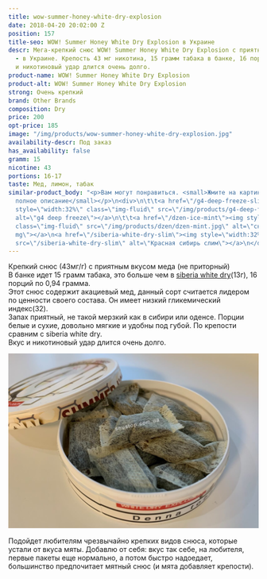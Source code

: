 ```yaml
---
title: wow-summer-honey-white-dry-explosion
date: 2018-04-20 20:02:00 Z
position: 157
title-seo: WOW! Summer Honey White Dry Explosion в Украине
descr: Мега-крепкий снюс WOW! Summer Honey White Dry Explosion с приятным вкусом меда
  - в Украине. Крепость 43 мг никотина, 15 грамм табака в банке, 16 порций.  Вкус
  и никотиновый удар длится очень долго.
product-name: WOW! Summer Honey White Dry Explosion
product-alt: WOW! Summer Honey White Dry Explosion
strong: Очень крепкий
brand: Other Brands
composition: Dry
price: 200
opt-price: 185
image: "/img/products/wow-summer-honey-white-dry-explosion.jpg"
availability-descr: Под заказ
has_availability: false
gramm: 15
nicotine: 43
portions: 16-17
taste: Мед, лимон, табак
similar-product_body: "<p>Вам могут понравиться. <small>Жмите на картинки и читайте
  полное описание</small></p>\n<div>\n\t\t<a href=\"/g4-deep-freeze-slim-all-white\"><img
  style=\"width:32%\" class=\"img-fluid\" src=\"/img/products/g4-deep-freeze.jpg\"
  alt=\"g4 deep freeze\"></a>\n\t\t<a href=\"/dzen-ice-mint\"><img style=\"width:32%\"
  class=\"img-fluid\" src=\"/img/products/dzen/dzen-mint.jpg\" alt=\"снюс dzen 50
  mg\"></a>\n<a href=\"/siberia-white-dry-slim\"><img style=\"width:32%\" class=\"img-fluid\"
  src=\"/siberia-white-dry-slim\" alt=\"Красная сибирь слим\"></a>\n</div>"
---
```


Крепкий снюс (43мг/г) с приятным вкусом меда (не приторный)<br>
В банке идет 15 грамм табака, это больше чем в [siberia white dry](/siberia-white)(13г), 16 порций по 0,94 грамма.<br>
Этот снюс содержит акациевый мед, данный сорт считается лидером по ценности своего состава. Он имеет низкий гликемический индекс(32).<br>
Запах приятный, не такой мерзкий как в сибири или оденсе. Порции белые и сухие, довольно мягкие и удобны под губой. По крепости сравним с siberia white dry.<br>
Вкус и никотиновый удар длится очень долго.<br>
<div class="popup-gallery d-flex mb-3">
	<a href="/img/products/wow/wow-white-dry-open.jpg" title="Пакеты white dry"><img class="img-fluid" src="/img/products/wow/wow-white-dry-open.jpg" alt="wow summer honey white dry open"></a>
</div>

Подойдет любителям чрезвычайно крепких видов снюса, которые устали от вкуса мяты.
Добавлю от себя: вкус так себе, на любителя, первые пакеты еще нормально, а потом быстро надоедает, большинство предпочитает мятный снюс (и мята добавляет крепости).